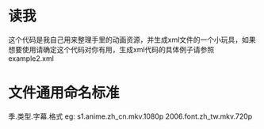 # 读我
这个代码是我自己用来整理手里的动画资源，并生成xml文件的一个小玩具，如果想要使用请确定这个代码对你有用，生成xml代码的具体例子请参照example2.xml

# 文件通用命名标准
季.类型.字幕.格式
eg:
s1.anime.zh_cn.mkv.1080p
2006.font.zh_tw.mkv.720p